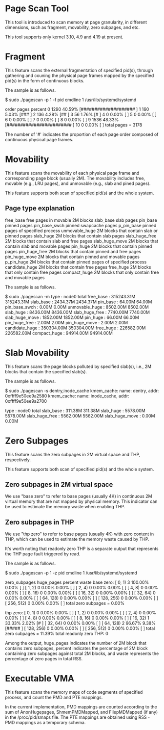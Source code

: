 Page Scan Tool
==============

This tool is introduced to scan memory at page granularity, in different
dimensions, such as fragment, movability, zero subpages, and etc.

This tool supports only kernel 3.10, 4.9 and 4.19 at present.

Fragment
========
This feature scans the external fragmentation of specified pid(s), through
gathering and couning the physical page frames mapped by the specified pid(s)
in the form of continuous blocks.

The sample is as follows.

$ sudo ./pagescan -p 1 -f
pid     cmdline
1       /usr/lib/systemd/systemd

<Fragments>
order pages        percent
0     1290         40.59%       [####################                              ]
1     160          5.03%        [###                                               ]
2     136          4.28%        [##                                                ]
3     56           1.76%        [#                                                 ]
4     0            0.00%        [                                                  ]
5     0            0.00%        [                                                  ]
6     0            0.00%        [                                                  ]
7     0            0.00%        [                                                  ]
8     0            0.00%        [                                                  ]
9     1536         48.33%       [########################                          ]
10    0            0.00%        [                                                  ]
total pages = 3178

The number of '#' indicates the proportion of each page order composed of
continuous physical page frames.

Movability
==========
This feature scans the movability of each physical page frame and
corresponding page block (usually 2M). The movability includes free,
movable (e.g., LRU pages), and unmovable (e.g., slab and pined pages).

This feature supports both scan of specified pid(s) and the whole system.

Page type explanation
---------------------
free_base            free pages in movable 2M blocks
slab_base            slab pages
pin_base             pinned pages
pin_base_swch        pinned swapcache pages
p_pin_base           pinned pages of specified process
unmovable_huge       2M blocks that contain slab or pinned pages
slab_huge            2M blocks that contain slab pages
slab_huge_free       2M blocks that contain slab and free pages
slab_huge_move       2M blocks that contain slab and movable pages
pin_huge             2M blocks that contain pinned pages
pin_huge_free        2M blocks that contain pinned and free pages
pin_huge_move        2M blocks that contain pinned and movable pages
p_pin_huge           2M blocks that contain pinned pages of specified process
candidate_huge       2M blocks that contain free pages
free_huge            2M blocks that only contain free pages
compact_huge         2M blocks that only contain free and movable pages

The sample is as follows.

$ sudo ./pagescan -m
<Movability>
type            :        node0        total
free_base       :   315243.31M   315243.31M
slab_base       :     2434.37M     2434.37M
pin_base        :       64.00M       64.00M
pin_base_swch   :        0.00M        0.00M
unmovable_huge  :     8502.00M     8502.00M
slab_huge       :     8436.00M     8436.00M
slab_huge_free  :     7740.00M     7740.00M
slab_huge_move  :     1852.00M     1852.00M
pin_huge        :       66.00M       66.00M
pin_huge_free   :        2.00M        2.00M
pin_huge_move   :        2.00M        2.00M
candidate_huge  :   350304.00M   350304.00M
free_huge       :   226582.00M   226582.00M
compact_huge    :    94914.00M    94914.00M

Slab Movability
===============
This feature scans the page blocks polluted by specified slab(s), i.e., 2M
blocks that contain the specified slab(s).

The sample is as follows.

$ sudo ./pagescan -s dentry,inode_cache
kmem_cache: name: dentry, addr: 0xffff9e50ee9a2580
kmem_cache: name: inode_cache, addr: 0xffff9e50ee9a2700

<SlabMovability>
type            :        node0        total
slab_base       :      311.38M      311.38M
slab_huge       :     5578.00M     5578.00M
slab_huge_free  :     5562.00M     5562.00M
slab_huge_move  :        0.00M        0.00M

Zero Subpages
=============
This feature scans the zero subpages in 2M virtual space and THP,
respectively.

This feature supports both scan of specified pid(s) and the whole system.

Zero subpages in 2M virtual space
---------------------------------
We use "base zero" to refer to base pages (usually 4K) in continuous 2M virtual
memory that are not mapped by physical memory. This indicator can be used to
estimate the memory waste when enabling THP.

Zero subpages in THP
--------------------
We use "thp zero" to refer to base pages (usually 4K) with zero content in THP,
which can be used to estimate the memory waste caused by THP.

It's worth noting that readonly zero THP is a separate output that represents
the THP page fault triggered by read.

The sample is as follows.

$ sudo ./pagescan -p 1 -z
pid     cmdline
1       /usr/lib/systemd/systemd

<Zero subpages>
zero_subpages   huge_pages   percent  waste
base zero:
[     0,     1) 3            100.00%  0.00%     [                                                  ]
[     1,     2) 0             0.00%  0.00%      [                                                  ]
[     2,     4) 0             0.00%  0.00%      [                                                  ]
[     4,     8) 0             0.00%  0.00%      [                                                  ]
[     8,    16) 0             0.00%  0.00%      [                                                  ]
[    16,    32) 0             0.00%  0.00%      [                                                  ]
[    32,    64) 0             0.00%  0.00%      [                                                  ]
[    64,   128) 0             0.00%  0.00%      [                                                  ]
[   128,   256) 0             0.00%  0.00%      [                                                  ]
[   256,   512) 0             0.00%  0.00%      [                                                  ]
total zero subpages = 0.00%

thp zero:
[     0,     1) 0             0.00%  0.00%      [                                                  ]
[     1,     2) 0             0.00%  0.00%      [                                                  ]
[     2,     4) 0             0.00%  0.00%      [                                                  ]
[     4,     8) 0             0.00%  0.00%      [                                                  ]
[     8,    16) 0             0.00%  0.00%      [                                                  ]
[    16,    32) 1            33.33%  2.02%      [#                                                 ]
[    32,    64) 0             0.00%  0.00%      [                                                  ]
[    64,   128) 2            66.67%  9.38%      [#####                                             ]
[   128,   256) 0             0.00%  0.00%      [                                                  ]
[   256,   512) 0             0.00%  0.00%      [                                                  ]
total zero subpages = 11.39%
total readonly zero THP: 0

Among the output, huge_pages indicates the number of 2M block that contains
zero subpages, percent indicates the percentage of 2M block containing zero
subpages against total 2M blocks, and waste represents the percentage of
zero pages in total RSS.

Executable VMA
==============
This feature scans the memory maps of code segments of specified process, and
count the PMD and PTE mappings.

In the current implementation, PMD mappings are counted according to the sum
of AnonHugepages, ShmemPMDMapped, and FilepMDMapped (if any) in the
/proc/pid/smaps file. The PTE mappings are obtained using RSS - PMD mappings
as a temporary schema.

